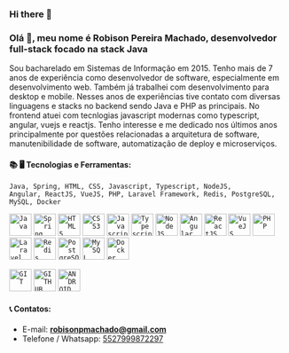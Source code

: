 ### Hi there 👋

<!--
**robisonmachado/robisonmachado** is a ✨ _special_ ✨ repository because its `README.md` (this file) appears on your GitHub profile.

Here are some ideas to get you started:

- 🔭 I’m currently working on ...
- 🌱 I’m currently learning ...
- 👯 I’m looking to collaborate on ...
- 🤔 I’m looking for help with ...
- 💬 Ask me about ...
- 📫 How to reach me: ...
- 😄 Pronouns: ...
- ⚡ Fun fact: ...
-->


### Olá 👋, meu nome é Robison Pereira Machado, desenvolvedor full-stack focado na stack Java
Sou bacharelado em Sistemas de Informação em 2015. Tenho mais de 7 anos de experiência como desenvolvedor de software, especialmente em desenvolvimento web. Também já trabalhei com desenvolvimento para desktop e mobile. Nesses anos de experiências tive contato com diversas linguagens e stacks no backend sendo Java e PHP as principais. No frontend atuei com tecnlogias javascript modernas como typescript, angular, vuejs e reactjs. Tenho interesse e me dedicado nos últimos anos principalmente por questões relacionadas a arquitetura de software, manutenibilidade de software, automatização de deploy e microserviços.


#### 📚 🖥️ Tecnologias e Ferramentas: 
<code>Java, Spring, HTML, CSS, Javascript, Typescript, NodeJS, Angular, ReactJS, VueJS, PHP, Laravel Framework, Redis, PostgreSQL, MySQL, Docker</code>

<code><img width="40px" src="https://cdn.jsdelivr.net/gh/devicons/devicon/icons/java/java-original.svg" title="Java"/></code>
<code><img width="40px" src="https://cdn.jsdelivr.net/gh/devicons/devicon/icons/spring/spring-original.svg" title="Spring Framework"/></code>
<code><img width="40px" src="https://cdn.jsdelivr.net/gh/devicons/devicon/icons/html5/html5-original-wordmark.svg" title = "HTML5"/></code>
<code><img width="40px" src="https://cdn.jsdelivr.net/gh/devicons/devicon/icons/css3/css3-original-wordmark.svg" title = "CSS3"/></code>
<code><img width="40px" src="https://cdn.jsdelivr.net/gh/devicons/devicon/icons/javascript/javascript-original.svg" title = "Javascript"/></code>
<code><img width="40px" src="https://cdn.jsdelivr.net/gh/devicons/devicon/icons/typescript/typescript-original.svg" title="Typescript"/></code>
<code><img width="40px" src="https://cdn.jsdelivr.net/gh/devicons/devicon/icons/nodejs/nodejs-original-wordmark.svg" title="NodeJS"/></code>
<code><img width="40px" src="https://cdn.jsdelivr.net/gh/devicons/devicon/icons/angularjs/angularjs-original.svg" title="Angular"/></code>
<code><img width="40px" src="https://cdn.jsdelivr.net/gh/devicons/devicon/icons/react/react-original.svg" title="ReactJS"/></code>
<code><img width="40px" src="https://cdn.jsdelivr.net/gh/devicons/devicon/icons/vuejs/vuejs-original-wordmark.svg" title="VueJS"/></code>
<code><img width="40px" src="https://cdn.jsdelivr.net/gh/devicons/devicon/icons/php/php-original.svg" title="PHP"/></code>
<code><img width="40px" src="https://cdn.jsdelivr.net/gh/devicons/devicon/icons/laravel/laravel-plain.svg" title="Laravel Framework"/></code>
<code><img width="40px" src="https://cdn.jsdelivr.net/gh/devicons/devicon/icons/redis/redis-original-wordmark.svg" title="Redis"/></code>
<code><img width="40px" src="https://cdn.jsdelivr.net/gh/devicons/devicon/icons/postgresql/postgresql-original-wordmark.svg" title="PostgreSQL"/></code>
<code><img width="40px" src="https://cdn.jsdelivr.net/gh/devicons/devicon/icons/mysql/mysql-original.svg" title = "MySQL"/></code>
<code><img width="40px" src="https://cdn.jsdelivr.net/gh/devicons/devicon/icons/docker/docker-original-wordmark.svg" title="Docker"/></code>



<code><img width="40px" src="https://cdn.jsdelivr.net/gh/devicons/devicon/icons/git/git-original.svg" title = "GIT"/></code>
<code><img width="40px" src="https://cdn.jsdelivr.net/gh/devicons/devicon/icons/github/github-original.svg" title = "GITHUB"/></code>
<code><img width="40px" src="https://cdn.jsdelivr.net/gh/devicons/devicon/icons/android/android-original.svg" title = "ANDROID"/></code>

#### 📞 Contatos:
- E-mail: <strong>robisonpmachado@gmail.com</strong>
- Telefone / Whatsapp: <a href="5527999872297">5527999872297</a>



